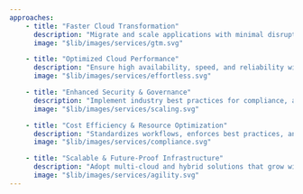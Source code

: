 ```yaml
---
approaches:
    - title: "Faster Cloud Transformation"
      description: "Migrate and scale applications with minimal disruption to business operations."
      image: "$lib/images/services/gtm.svg"

    - title: "Optimized Cloud Performance"
      description: "Ensure high availability, speed, and reliability with proactive monitoring and performance tuning."
      image: "$lib/images/services/effortless.svg"

    - title: "Enhanced Security & Governance"
      description: "Implement industry best practices for compliance, access control, and secure cloud environments."
      image: "$lib/images/services/scaling.svg"

    - title: "Cost Efficiency & Resource Optimization"
      description: "Standardizes workflows, enforces best practices, and ensures compliance without slowing innovation."
      image: "$lib/images/services/compliance.svg"

    - title: "Scalable & Future-Proof Infrastructure"
      description: "Adopt multi-cloud and hybrid solutions that grow with your business needs."
      image: "$lib/images/services/agility.svg"
---
```

